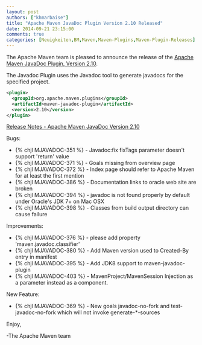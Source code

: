 ```yaml
---
layout: post
authors: ["khmarbaise"]
title: "Apache Maven JavaDoc Plugin Version 2.10 Released"
date: 2014-09-21 23:15:00
comments: true
categories: [Neuigkeiten,BM,Maven,Maven-Plugins,Maven-Plugin-Releases]
---
```

The Apache Maven team is pleased to announce the release of the 
[Apache Maven JavaDoc Plugin, Version 2.10](http://maven.apache.org/plugins/maven-javadoc-plugin).

The Javadoc Plugin uses the Javadoc tool to generate javadocs for the specified project.

``` xml
<plugin>
  <groupId>org.apache.maven.plugins</groupId>
  <artifactId>maven-javadoc-plugin</artifactId>
  <version>2.10</version>
</plugin>
```

<!-- more -->

[Release Notes - Apache Maven JavaDoc Version 2.10](http://jira.codehaus.org/secure/ReleaseNote.jspa?projectId=11138&styleName=Html&version=19448)

Bugs:

 * {% chjl MJAVADOC-351 %} - Javadoc:fix fixTags parameter doesn't support 'return' value
 * {% chjl MJAVADOC-371 %} - Goals missing from overview page
 * {% chjl MJAVADOC-372 %} - Index page should refer to Apache Maven for at least the first mention
 * {% chjl MJAVADOC-386 %} - Documentation links to oracle web site are broken
 * {% chjl MJAVADOC-394 %} - javadoc is not found properly by default under Oracle's JDK 7+ on Mac OSX
 * {% chjl MJAVADOC-398 %} - Classes from build output directory can cause failure

Improvements:

 * {% chjl MJAVADOC-376 %} - please add property 'maven.javadoc.classifier'
 * {% chjl MJAVADOC-380 %} - Add Maven version used to Created-By entry in manifest
 * {% chjl MJAVADOC-395 %} - Add JDK8 support to maven-javadoc-plugin
 * {% chjl MJAVADOC-403 %} - MavenProject/MavenSession Injection as a parameter instead as a component.

New Feature:

 * {% chjl MJAVADOC-369 %} - New goals javadoc-no-fork and test-javadoc-no-fork which will not invoke generate-*-sources


Enjoy,

-The Apache Maven team
